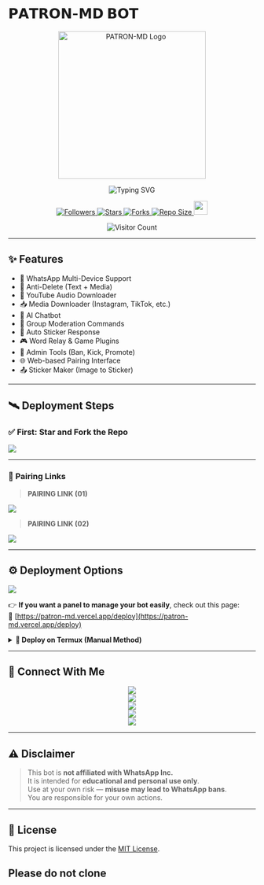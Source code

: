 # 𝗣𝗔𝗧𝗥𝗢𝗡-𝗠𝗗 𝗕𝗢𝗧

<p align="center">
  <img src="https://i.ibb.co/Nnxkt7J8/IMG-20250419-WA0004.jpg" height="300" alt="PATRON-MD Logo" />
</p>

<p align="center">
  <img src="https://readme-typing-svg.demolab.com?font=Orbitron&weight=600&size=25&duration=4000&pause=1000&color=00F7FF&center=true&vCenter=true&width=500&lines=ULTIMATE+WHATSAPP+BOT;MULTI-DEVICE+SUPPORT;POWERED+BY+BAILEYS;FAST++SECURE++RELIABLE" alt="Typing SVG" />
</p>

<div align="center">
  <a href="https://github.com/Itzpatron/followers">
    <img title="Followers" src="https://img.shields.io/github/followers/Itzpatron?color=EB5406&style=for-the-badge&logo=github&logoColor=white">
  </a>
  <a href="https://github.com/Itzpatron/PATRON-MD2/stargazers/">
    <img title="Stars" src="https://img.shields.io/github/stars/Itzpatron/PATRON-MD2?color=FFCE44&style=for-the-badge&logo=reverbnation&logoColor=white">
  </a>
  <a href="https://github.com/Itzpatron/PATRON-MD2/network/members">
    <img title="Forks" src="https://img.shields.io/github/forks/Itzpatron/PATRON-MD2?color=FF007F&style=for-the-badge&logo=git&logoColor=white">
  </a>
  <a href="https://github.com/Itzpatron/PATRON-MD2/">
    <img title="Repo Size" src="https://img.shields.io/github/repo-size/Itzpatron/PATRON-MD2?style=for-the-badge&color=FFFF33&logo=docusign&logoColor=white">
  </a>
  <a href="https://github.com/Itzpatron/PATRON-MD2/graphs/commit-activity">
    <img height="28" src="https://img.shields.io/badge/Maintained%3F-yes-green.svg?style=for-the-badge&logo=gitpod&logoColor=white">
  </a>
</div>

<p align="center">
  <img src="https://profile-counter.glitch.me/PATRON-MD2/count.svg" alt="Visitor Count" />
</p>

---

## ✨ Features

- 🤖 WhatsApp Multi-Device Support
- 🔁 Anti-Delete (Text + Media)
- 🎵 YouTube Audio Downloader
- 📥 Media Downloader (Instagram, TikTok, etc.)
- 🧠 AI Chatbot
- 💬 Group Moderation Commands
- 📛 Auto Sticker Response
- 🎮 Word Relay & Game Plugins
- 👮 Admin Tools (Ban, Kick, Promote)
- 🌐 Web-based Pairing Interface
- 📤 Sticker Maker (Image to Sticker)

---

## 🛰️ Deployment Steps

### ✅ First: Star and Fork the Repo

<a href='https://github.com/92HammadAli/hammad-ali.git/fork' target="_blank">
  <img src='https://img.shields.io/badge/FORK_REPOSITORY-008000?style=for-the-badge&logo=github&logoColor=white&labelColor=000000'/>
</a>

---

### 🔗 Pairing Links

> **PAIRING LINK (01)**  
<a href='https://patron-md.vercel.app' target="_blank">
  <img src='https://img.shields.io/badge/PAIR_CODE_1-00FFFF?style=for-the-badge&logo=matrix&logoColor=white&labelColor=000000'/>
</a>

> **PAIRING LINK (02)**  
<a href='https://patron-md.vercel.app' target="_blank">
  <img src='https://img.shields.io/badge/PAIR_CODE_2-FF00FF?style=for-the-badge&logo=matrix&logoColor=white&labelColor=000000'/>
</a>

---

## ⚙️ Deployment Options

<a href='https://patron-md.vercel.app' target="_blank">
  <img src='https://img.shields.io/badge/DEPLOYMENT_GUIDE-FF00FF?style=for-the-badge&logo=matrix&logoColor=white&labelColor=000000'/>
</a>

👉 **If you want a panel to manage your bot easily**, check out this page:  
🔗 [https://patron-md.vercel.app/deploy](https://patron-md.vercel.app/deploy)

<details>
<summary><b>📲 Deploy on Termux (Manual Method)</b></summary>

```bash
apt update && apt upgrade
pkg install nodejs git
git clone https://github.com/92HammadAli/hammad-ali.git
cd PATRON-MD2
npm install
npm start
```
</details>

---

## 🤝 Connect With Me

<p align="center">
  <a href="https://www.youtube.com/@Itzpatron1">
    <img src="https://img.shields.io/badge/YouTube-ff0000?style=for-the-badge&logo=youtube&logoColor=white">
  </a><br>
  <a href="https://whatsapp.com/channel/0029Val0s0rIt5rsIDPCoD2q">
    <img src="https://img.shields.io/badge/WhatsApp Channel-25D366?style=for-the-badge&logo=whatsapp&logoColor=white">
  </a><br>
  <a href="https://t.me/patrontechhub">
    <img src="https://img.shields.io/badge/Telegram-00FFFF?style=for-the-badge&logo=telegram&logoColor=white">
  </a><br>
  <a href="https://chat.whatsapp.com/I2xPWgHLrKSJhkrUdfhKzV">
    <img src="https://img.shields.io/badge/Support Group-25D366?style=for-the-badge&logo=whatsapp&logoColor=white">
  </a><br>
  <a href="https://www.instagram.com/justt.patron?igsh=MzNlNGNkZWQ4Mg==">
    <img src="https://img.shields.io/badge/Instagram-A020F0?style=for-the-badge&logo=instagram&logoColor=white">
  </a>
</p>

---

## ⚠️ Disclaimer

> This bot is **not affiliated with WhatsApp Inc.**  
> It is intended for **educational and personal use only**.  
> Use at your own risk — **misuse may lead to WhatsApp bans**.  
> You are responsible for your own actions.

---

## 🧾 License

This project is licensed under the [MIT License](LICENSE).

 Please do not clone
---